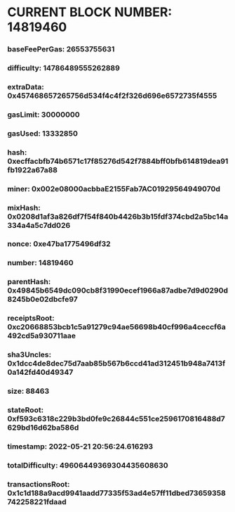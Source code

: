 # CURRENT BLOCK NUMBER: 14819460

### baseFeePerGas: 26553755631
### difficulty: 14786489555262889
### extraData: 0x457468657265756d534f4c4f2f326d696e6572735f4555
### gasLimit: 30000000
### gasUsed: 13332850
### hash: 0xecffacbfb74b6571c17f85276d542f7884bff0bfb614819dea91fb1922a67a88
### miner: 0x002e08000acbbaE2155Fab7AC01929564949070d
### mixHash: 0x0208d1af3a826df7f54f840b4426b3b15fdf374cbd2a5bc14a334a4a5c7dd026
### nonce: 0xe47ba1775496df32
### number: 14819460
### parentHash: 0x49845b6549dc090cb8f31990ecef1966a87adbe7d9d0290d8245b0e02dbcfe97
### receiptsRoot: 0xc20668853bcb1c5a91279c94ae56698b40cf996a4ceccf6a492cd5a930711aae
### sha3Uncles: 0x1dcc4de8dec75d7aab85b567b6ccd41ad312451b948a7413f0a142fd40d49347
### size: 88463
### stateRoot: 0xf593c6318c229b3bd0fe9c26844c551ce2596170816488d7629bd16d62ba586d
### timestamp: 2022-05-21 20:56:24.616293
### totalDifficulty: 49606449369304435608630
### transactionsRoot: 0x1c1d188a9acd9941aadd77335f53ad4e57ff11dbed73659358742258221fdaad
